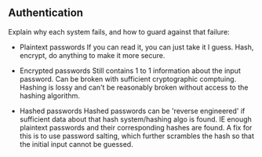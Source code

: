 ## Authentication
Explain why each system fails, and how to guard against that failure:
- Plaintext passwords
If you can read it, you can just take it I guess. Hash, encrypt, do anything to make it more secure.

- Encrypted passwords
Still contains 1 to 1 information about the input password. Can be broken with sufficient cryptographic comptuing. Hashing is lossy and can't be reasonably broken without access to the hashing algorithm.

- Hashed passwords
Hashed passwords can be 'reverse engineered' if sufficient data about that hash system/hashing algo is found. IE enough plaintext passwords and their corresponding hashes are found.
A fix for this is to use password salting, which further scrambles the hash so that the initial input cannot be guessed.
